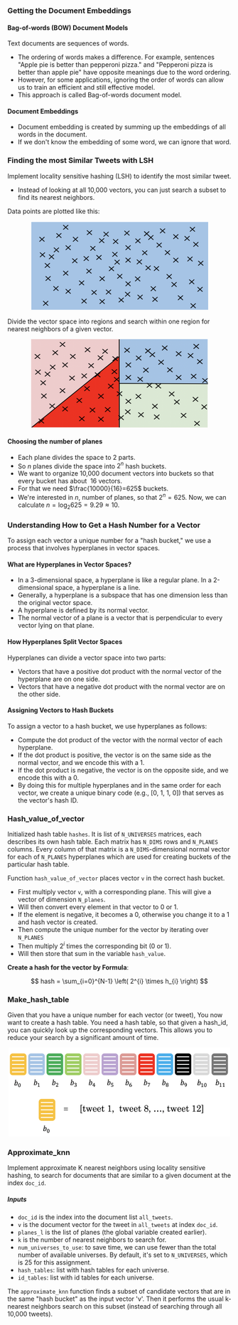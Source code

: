 ### Getting the Document Embeddings

#### Bag-of-words (BOW) Document Models
Text documents are sequences of words.
* The ordering of words makes a difference. For example, sentences "Apple pie is
better than pepperoni pizza." and "Pepperoni pizza is better than apple pie"
have opposite meanings due to the word ordering.
* However, for some applications, ignoring the order of words can allow
us to train an efficient and still effective model.
* This approach is called Bag-of-words document model.

#### Document Embeddings
* Document embedding is created by summing up the embeddings of all words
in the document.
* If we don't know the embedding of some word, we can ignore that word.

### Finding the most Similar Tweets with LSH

Implement locality sensitive hashing (LSH) to identify the most similar tweet.
* Instead of looking at all 10,000 vectors, you can just search a subset to find
its nearest neighbors.

Data points are plotted like this:

<div style="width:image width px; font-size:100%; text-align:center;"><img src='./images/one.png' alt="alternate text" width="width" height="height" style="width:400px;height:200px;" /></div>

Divide the vector space into regions and search within one region for nearest neighbors of a given vector.

<div style="width:image width px; font-size:100%; text-align:center;"><img src='./images/four.png' alt="alternate text" width="width" height="height" style="width:400px;height:200px;" /></div>

#### Choosing the number of planes

* Each plane divides the space to $2$ parts.
* So $n$ planes divide the space into $2^{n}$ hash buckets.
* We want to organize 10,000 document vectors into buckets so that every bucket has about $~16$ vectors.
* For that we need $\frac{10000}{16}=625$ buckets.
* We're interested in $n$, number of planes, so that $2^{n}= 625$. Now, we can calculate $n=\log_{2}625 = 9.29 \approx 10$.

### Understanding How to Get a Hash Number for a Vector

To assign each vector a unique number for a "hash bucket," we use a process that involves hyperplanes in vector spaces.

#### What are Hyperplanes in Vector Spaces?

- In a 3-dimensional space, a hyperplane is like a regular plane. In a 2-dimensional space, a hyperplane is a line.
- Generally, a hyperplane is a subspace that has one dimension less than the original vector space.
- A hyperplane is defined by its normal vector.
- The normal vector of a plane is a vector that is perpendicular to every vector lying on that plane.

#### How Hyperplanes Split Vector Spaces

Hyperplanes can divide a vector space into two parts:
- Vectors that have a positive dot product with the normal vector of the hyperplane are on one side.
- Vectors that have a negative dot product with the normal vector are on the other side.

#### Assigning Vectors to Hash Buckets

To assign a vector to a hash bucket, we use hyperplanes as follows:
- Compute the dot product of the vector with the normal vector of each hyperplane.
- If the dot product is positive, the vector is on the same side as the normal vector, and we encode this with a 1.
- If the dot product is negative, the vector is on the opposite side, and we encode this with a 0.
- By doing this for multiple hyperplanes and in the same order for each vector, we create a unique binary code (e.g., [0, 1, 1, 0]) that serves as the vector's hash ID.

### Hash_value_of_vector

Initialized hash table `hashes`. It is list of `N_UNIVERSES` matrices, each describes its own hash table. Each matrix has `N_DIMS` rows and `N_PLANES` columns. Every column of that matrix is a `N_DIMS`-dimensional normal vector for each of `N_PLANES` hyperplanes which are used for creating buckets of the particular hash table.

Function `hash_value_of_vector` places vector `v` in the correct hash bucket.

* First multiply vector `v`, with a corresponding plane. This will give a vector of dimension `N_planes`.
* Will then convert every element in that vector to 0 or 1.
* If the element is negative, it becomes a 0, otherwise you change it to a 1 and hash vector is created.
* Then compute the unique number for the vector by iterating over `N_PLANES`
* Then multiply $2^i$ times the corresponding bit (0 or 1).
* Will then store that sum in the variable `hash_value`.

**Create a hash for the vector by Formula**:

$$ hash = \sum_{i=0}^{N-1} \left( 2^{i} \times h_{i} \right) $$

### Make_hash_table

Given that you have a unique number for each vector (or tweet), You now want to create a hash table. You need a hash table, so that given a hash_id, you can quickly look up the corresponding vectors. This allows you to reduce your search by a significant amount of time.

<div style="width:image width px; font-size:100%; text-align:center;"><img src='./images/table.png' alt="alternate text" width="width" height="height" style="width:500px;height:200px;" />  </div>

### Approximate_knn

Implement approximate K nearest neighbors using locality sensitive hashing,
to search for documents that are similar to a given document at the
index `doc_id`.

##### Inputs
* `doc_id` is the index into the document list `all_tweets`.
* `v` is the document vector for the tweet in `all_tweets` at index `doc_id`.
* `planes_l` is the list of planes (the global variable created earlier).
* `k` is the number of nearest neighbors to search for.
* `num_universes_to_use`: to save time, we can use fewer than the total
number of available universes.  By default, it's set to `N_UNIVERSES`,
which is $25$ for this assignment.
* `hash_tables`: list with hash tables for each universe.
* `id_tables`: list with id tables for each universe.

The `approximate_knn` function finds a subset of candidate vectors that
are in the same "hash bucket" as the input vector 'v'.  Then it performs
the usual k-nearest neighbors search on this subset (instead of searching
through all 10,000 tweets).


